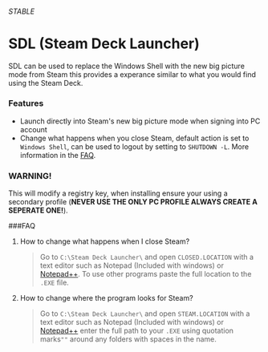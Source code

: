 ###### STABLE
# SDL (Steam Deck Launcher)
SDL can be used to replace the Windows Shell with the new big picture mode from Steam this provides a experance similar to what you would find using the Steam Deck.

### Features
- Launch directly into Steam's new big picture mode when signing into PC account
- Change what happens when you close Steam, default action is set to `Windows Shell`, can be used to logout by setting to `SHUTDOWN -L`. More information in the [FAQ](###FAQ).

### WARNING!
This will modify a registry key, when installing ensure your using a secondary profile (**NEVER USE THE ONLY PC PROFILE ALWAYS CREATE A SEPERATE ONE!**).

###FAQ
1. How to change what happens when I close Steam?
   >Go to `C:\Steam Deck Launcher\` and open `CLOSED.LOCATION` with a text editor such as Notepad (Included with windows) or [Notepad++](https://notepad-plus-plus.org/). To use other programs paste the full location to the `.EXE` file.

2. How to change where the program looks for Steam?
   >Go to `C:\Steam Deck Launcher\` and open `STEAM.LOCATION` with a text editor such as Notepad (Included with windows) or [Notepad++](https://notepad-plus-plus.org/) enter the full path to your `.EXE` using quotation marks`""` around any folders with spaces in the name.
